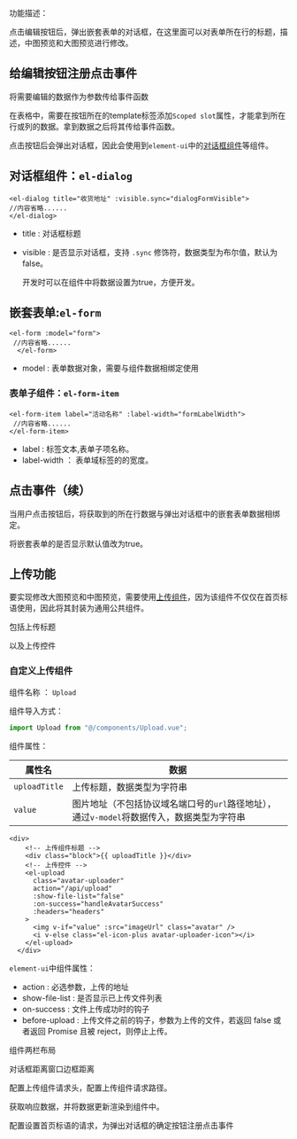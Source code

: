 功能描述：

点击编辑按钮后，弹出嵌套表单的对话框，在这里面可以对表单所在行的标题，描述，中图预览和大图预览进行修改。

## 给编辑按钮注册点击事件

将需要编辑的数据作为参数传给事件函数

在表格中，需要在按钮所在的template标签添加`Scoped slot`属性，才能拿到所在行或列的数据。拿到数据之后将其传给事件函数。

点击按钮后会弹出对话框，因此会使用到`element-ui`中的[对话框组件](https://element.eleme.cn/#/zh-CN/component/dialog)等组件。



## 对话框组件：`el-dialog`

```vue
<el-dialog title="收货地址" :visible.sync="dialogFormVisible">
//内容省略......
</el-dialog>
```

* title : 对话框标题

* visible : 是否显示对话框，支持 `.sync` 修饰符，数据类型为布尔值，默认为false。

  开发时可以在组件中将数据设置为true，方便开发。

## 嵌套表单:`el-form`

```vue
<el-form :model="form">
 //内容省略......
  </el-form>
```

* model : 表单数据对象，需要与组件数据相绑定使用

### 表单子组件：`el-form-item`

```vue
<el-form-item label="活动名称" :label-width="formLabelWidth">
 //内容省略......    
</el-form-item>
```

* label : 标签文本,表单子项名称。
* label-width ： 表单域标签的的宽度。





## 点击事件（续）

当用户点击按钮后，将获取到的所在行数据与弹出对话框中的嵌套表单数据相绑定。

将嵌套表单的是否显示默认值改为true。

## 上传功能

要实现修改大图预览和中图预览，需要使用[上传组件](https://element.eleme.cn/#/zh-CN/component/upload#shou-dong-shang-chuan)，因为该组件不仅仅在首页标语使用，因此将其封装为通用公共组件。

包括上传标题

以及上传控件

### 自定义上传组件

组件名称 ： `Upload`

组件导入方式：

```js
import Upload from "@/components/Upload.vue";
```

组件属性：

| 属性名        | 数据                                                         |
| ------------- | ------------------------------------------------------------ |
| `uploadTitle` | 上传标题，数据类型为字符串                                   |
| `value`       | 图片地址（不包括协议域名端口号的`url`路径地址），通过`v-model`将数据传入，数据类型为字符串 |



```vue
<div>
    <!-- 上传组件标题 -->
    <div class="block">{{ uploadTitle }}</div>
    <!-- 上传控件 -->
    <el-upload
      class="avatar-uploader"
      action="/api/upload"
      :show-file-list="false"
      :on-success="handleAvatarSuccess"  
      :headers="headers"
    >
      <img v-if="value" :src="imageUrl" class="avatar" />
      <i v-else class="el-icon-plus avatar-uploader-icon"></i>
    </el-upload>
  </div>
```

`element-ui`中组件属性：

* action : 必选参数，上传的地址
* show-file-list : 是否显示已上传文件列表
* on-success : 文件上传成功时的钩子
* before-upload : 上传文件之前的钩子，参数为上传的文件，若返回 false 或者返回 Promise 且被 reject，则停止上传。

组件两栏布局

对话框距离窗口边框距离

配置上传组件请求头，配置上传组件请求路径。

获取响应数据，并将数据更新渲染到组件中。

配置设置首页标语的请求，为弹出对话框的确定按钮注册点击事件